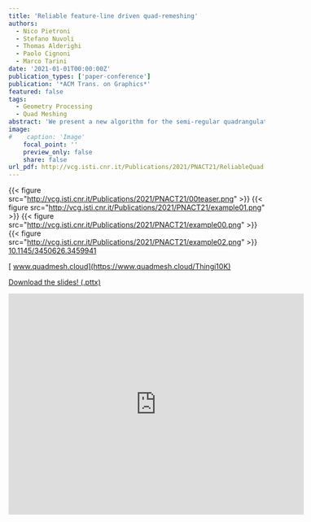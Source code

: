 ```yaml
---
title: 'Reliable feature-line driven quad-remeshing'
authors:
  - Nico Pietroni
  - Stefano Nuvoli
  - Thomas Alderighi
  - Paolo Cignoni
  - Marco Tarini
date: '2021-01-01T00:00:00Z'
publication_types: ['paper-conference']
publication: '*ACM Trans. on Graphics*'
featured: false
tags:
  - Geometry Processing
  - Quad Meshing
abstract: 'We present a new algorithm for the semi-regular quadrangulation of an input surface, driven by its line features, such as sharp creases. We define a perfectly feature-aligned cross-field and a coarse layout of polygonal-shaped patches where we strictly ensure that all the feature-lines are represented as patch boundaries. To be able to consistently do so, we allow non-quadrilateral patches and T-junctions in the layout; the key is the ability to constrain the layout so that it still admits a globally consistent, T-junction-free, and pure-quad internal tessellation of its patches. This requires the insertion of additional irregular-vertices inside patches, but the regularity of the final-mesh is safeguarded by optimizing for both their number and for their reciprocal alignment. In total, our method guarantees the reproduction of feature-lines by construction, while still producing good quality, isometric, pure-quad, conforming meshes, making it an ideal candidate for CAD models. Moreover, the method is fully automatic, requiring no user intervention, and remarkably reliable, requiring little assumptions on the input mesh, as we demonstrate by batch processing the entire Thingi10K repository, with less than 0.5% of the attempted cases failing to produce a usable mesh..  DOI: 10.1145/3450626.3459941 Browsable dataset of Thingi10K remeshed objects:  www.quadmesh.cloud         Download the slides! (.pttx)'
image:
#    caption: 'Image'
    focal_point: ''
    preview_only: false
    share: false
url_pdf: http://vcg.isti.cnr.it/Publications/2021/PNACT21/ReliableQuad.pdf
---
```

{{< figure src="http://vcg.isti.cnr.it/Publications/2021/PNACT21/00teaser.png" >}}
{{< figure src="http://vcg.isti.cnr.it/Publications/2021/PNACT21/example01.png" >}}
{{< figure src="http://vcg.isti.cnr.it/Publications/2021/PNACT21/example00.png" >}}
{{< figure src="http://vcg.isti.cnr.it/Publications/2021/PNACT21/example02.png" >}}
[ 10.1145/3450626.3459941](https://doi.org/10.1145/3450626.3459941)

[ www.quadmesh.cloud](https://www.quadmesh.cloud/Thingi10K)

[ Download the slides! (.pttx)](http://vcg.isti.cnr.it/Publicstions/2021/PNACT21/reliable-quadremesh-siggraph2021.pptx)

<iframe width="580" height="435" src="https://www.youtube.com/embed/mUzYFH7DrN0" title="YouTube video player" frameborder="0" allow="accelerometer; autoplay; clipboard-write; encrypted-media; gyroscope; picture-in-picture" frameborder="0" allowfullscreen>


